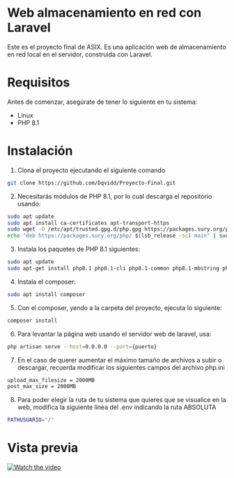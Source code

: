 # Web almacenamiento en red con Laravel

Este es el proyecto final de ASIX. Es una aplicación web de almacenamiento en red local en el servidor, construida con Laravel.

# Requisitos
Antes de comenzar, asegúrate de tener lo siguiente en tu sistema:

- Linux
- PHP 8.1

# Instalación

1. Clona el proyecto ejecutando el siguiente comando

```bash
git clone https://github.com/Dqvidd/Proyecto-Final.git
```
2. Necesitarás módulos de PHP 8.1, por lo cual descarga el repositorio usando:

```bash
sudo apt update
sudo apt install ca-certificates apt-transport-https
sudo wget -O /etc/apt/trusted.gpg.d/php.gpg https://packages.sury.org/php/apt.gpg
echo "deb https://packages.sury.org/php/ $(lsb_release -sc) main" | sudo tee /etc/apt/sources.list.d/php.list

```

3. Instala los paquetes de PHP 8.1 siguientes:

```bash
sudo apt update
sudo apt-get install php8.1 php8.1-cli php8.1-common php8.1-mbstring php8.1-mysql php8.1-xml php8.1-zip php8.1-curl
```

4. Instala el composer:

```bash
sudo apt install composer
```

5. Con el composer, yendo a la carpeta del proyecto, ejecuta lo siguiente:

```bash
composer install
```

6. Para levantar la página web usando el servidor web de laravel, usa:

```bash
php artisan serve --host=0.0.0.0 --port={puerto}
```

7. En el caso de querer aumentar el máximo tamaño de archivos a subir o descargar, recuerda modificar los siguientes campos del archivo php.ini

```bash
upload_max_filesize = 2000MB
post_max_size = 2000MB
```

8. Para poder elegir la ruta de tu sistema que quieres que se visualice en la web, modifica la siguiente línea del .env indicando la ruta ABSOLUTA

```bash
PATHUSUARIO="/"
```

# Vista previa

[![Watch the video](https://github.com/Dqvidd/Proyecto-Final/assets/82197076/0dcc83aa-73ca-40c6-a061-e4aea2c79251)](https://www.youtube.com/watch?v=bXyudlfT_vs)
